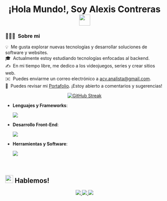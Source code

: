 <h1 align="center"><b>¡Hola Mundo!, <span>Soy Alexis Contreras</span></b><img src="https://media.giphy.com/media/hvRJCLFzcasrR4ia7z/giphy.gif" width="35"></h1>

### 👨🏻‍💻 &nbsp;Sobre mi

💡 &nbsp;Me gusta explorar nuevas tecnologías y desarrollar soluciones de software y websites.\
🎓 &nbsp;Actualmente estoy estudiando tecnologías enfocadas al backend.\
✍️ &nbsp;En mi tiempo libre, me dedico a los videojuegos, series y crear sitios web.\
✉️ &nbsp;Puedes enviarme un correo electrónico a acv.analista@gmail.com.\
📄 &nbsp;Puedes revisar mi [Portafolio](https://www.aledev.cl). ¡Estoy abierto a comentarios y sugerencias!
<br>


<p align="center">
    <a href="https://github.com/alexiscontrerasv">
        <img src="https://github-readme-streak-stats-tau-gold.vercel.app?user=alexiscontrerasv&theme=gruvbox&hide_border=true&locale=es&exclude_days=Sun" alt="GitHub Streak" />
    </a>
</p>

<p align="center">

- **Lenguajes y Frameworks**:

     <img src="https://skillicons.dev/icons?i=php,js,nodejs,py,laravel,symfony" />
- **Desarrollo Front-End**:

   <img src="https://skillicons.dev/icons?i=html,css,js" />

- **Herramientas y Software**:

    <img src="https://skillicons.dev/icons?i=git,github,vscode,atom,discord" />

<br>
</p>

## <img src="https://media.giphy.com/media/iY8CRBdQXODJSCERIr/giphy.gif" width="25"><b> Hablemos!</b>
<p align="center">
    <a href="">
    <img src="https://skillicons.dev/icons?i=discord" />    
    </a>
    <a href="mailto:acv.analista@gmail.com">
    <img src="https://skillicons.dev/icons?i=gmail" />
    </a>
    <a href="https://www.linkedin.com/in/alexis-contrerasvic/">
    <img src="https://skillicons.dev/icons?i=linkedin" />
    </a>
</p>
